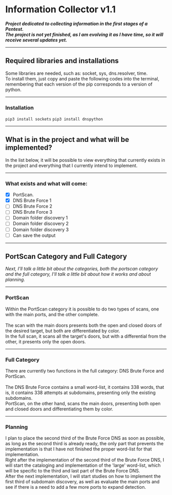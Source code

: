 # Information Collector v1.1

<p>
 
__*Project dedicated to collecting information in the first stages of a Pentest.<br />
The project is not yet finished, as I am evolving it as I have time, so it will receive several updates yet.*__

</p>

---

## Required libraries and installations

<p>
 
Some libraries are needed, such as: socket, sys, dns.resolver, time.<br />
To install them, just copy and paste the following codes into the terminal, remembering that each version of the pip corresponds to a version of python.

</p>

---

### Installation

`pip3 install sockets`
`pip3 install dnspython`

---

## What is in the project and what will be implemented?

<p>
 
In the list below, it will be possible to view everything that currently exists in the project and everything that I currently intend to implement.<br />

</p>

---

### What exists and what will come:

 - [x] PortScan.<br />
 - [x] DNS Brute Force 1<br />
 - [ ] DNS Brute Force 2<br />
 - [ ] DNS Brute Force 3<br />
 - [ ] Domain folder discovery 1<br />
 - [ ] Domain folder discovery 2<br />
 - [ ] Domain folder discovery 3<br />
 - [ ] Can save the output<br />
 
---

## PortScan Category and Full Category

<p>
 
*Next, I'll talk a little bit about the categories, both the portscan category and the full category, I'll talk a little bit about how it works and about planning.*

</p>

---

### PortScan

<p>
 
Within the PortScan category it is possible to do two types of scans, one with the main ports, and the other complete.<br /><br />
The scan with the main doors presents both the open and closed doors of the desired target, but both are differentiated by color.<br />
In the full scan, it scans all the target's doors, but with a differential from the other, it presents only the open doors.

</p>

---

### Full Category

<p>
 
There are currently two functions in the full category: DNS Brute Force and PortScan. <br /> <br />
The DNS Brute Force contains a small word-list, it contains 338 words, that is, it contains 338 attempts at subdomains, presenting only the existing subdomains. <br />
PortScan, on the other hand, scans the main doors, presenting both open and closed doors and differentiating them by color.

</p>

---

### Planning

<p>
 
 I plan to place the second third of the Brute Force DNS as soon as possible, as long as the second third is already ready, the only part that prevents the implementation is that I have not finished the proper word-list for that implementation. <br />
Right after the implementation of the second third of the Brute Force DNS, I will start the cataloging and implementation of the 'large' word-list, which will be specific to the third and last part of the Brute Force DNS. <br />
After the next implementation, I will start studies on how to implement the first third of subdomain discovery, as well as evaluate the main ports and see if there is a need to add a few more ports to expand detection.
 
</p>
